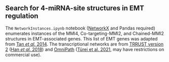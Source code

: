 ## Search for 4-miRNA-site structures in EMT regulation

The `NetworkInstances.ipynb` notebook ([NetworkX](https://networkx.org/) and Pandas required) enumerates instances of the MMI4, Co-targeting-MMI2, and Chained-MMI2 structures in EMT-associated genes. 
This list of EMT genes was adapted from [Tan *et al.* 2014](https://www.ncbi.nlm.nih.gov/pmc/articles/PMC4287932/). The transcriptional networks are from [TRRUST version 2](https://www.grnpedia.org/trrust/) ([Han *et al.* 2018](https://www.ncbi.nlm.nih.gov/pmc/articles/PMC5753191/)) and [OmniPath](https://omnipathdb.org/) ([Türei et al. 2021](https://www.embopress.org/doi/full/10.15252/msb.20209923), may have restrictions on commercial use).
